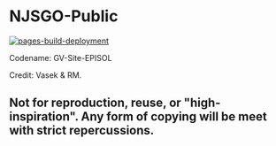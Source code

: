 # NJSGO-Public
[![pages-build-deployment](https://github.com/LSRP-Services/lsrp-services.github.io/actions/workflows/pages/pages-build-deployment/badge.svg)](https://github.com/LSRP-Services/lsrp-services.github.io/actions/workflows/pages/pages-build-deployment)

Codename: GV-Site-EPISOL

Credit: Vasek & RM.

## Not for reproduction, reuse, or "high-inspiration". Any form of copying will be meet with strict repercussions. 
